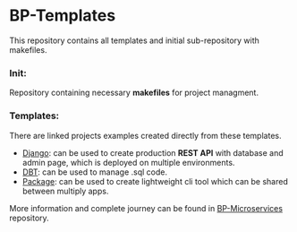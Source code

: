 # BP-Templates
This repository contains all templates and initial sub-repository with makefiles.

### Init:
Repository containing necessary **makefiles** for project managment.

### Templates:
There are linked projects examples created directly from these templates.
* [Django](https://github.com/Filip-231/BP-Test-Django): can be used to create production **REST API** with database and admin page,
which is deployed on multiple environments.   
* [DBT](https://github.com/Filip-231/BP-Test-Dbt): can be used to manage .sql code. 
* [Package](https://github.com/Filip-231/BP-Test-Package): can be used to create lightweight cli tool which can be shared between multiply apps.

More information and complete journey can be found in [BP-Microservices](https://github.com/Filip-231/BP-Microservices) repository.
